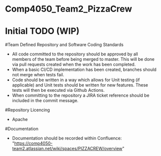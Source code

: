 # Comp4050_Team2_PizzaCrew

# Initial TODO (WIP)

#Team Defined Repository and Software Coding Standards

- All code committed to the repository should be approved by all members of the team before being merged to master. This will be done via pull requests created when the work has been completed.
- When a basic CI/CD implementation has been created, branches should not merge when tests fail.
- Code should be written in a way which allows for Unit testing (if applicable) and Unit tests should be written for new features. These tests will then be executed via Github Actions.
- When committing to the repository a JIRA ticket reference should be included in the commit message.

#Repository Licencing

- Apache

#Documentation

- Documentation should be recorded within Confluence: "https://comp4050-team2.atlassian.net/wiki/spaces/PIZZACREW/overview"
